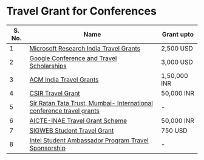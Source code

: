 
# Travel Grant for Conferences


| S. No. | Name                                     | Grant upto        |
|------|---------------------------------------|----------------------------|
| 1 | [Microsoft Research India Travel Grants](https://msrprograms.cloudapp.net/User/Login?ReturnUrl=%2FTravelGrants%2F) | 2,500 USD |
| 2 | [Google Conference and Travel Scholarships](https://buildyourfuture.withgoogle.com/scholarships/google-travel-scholarships/) | 3,000 USD      | 
| 3|[ACM India Travel Grants](http://www.cfdvs.iitb.ac.in/tempuser/travel/index.php) | 1,50,000 INR| 
| 4|[CSIR Travel Grant](https://csirhrdg.res.in/Home/Index/1/Default/775/69) | 50,000 INR | 
| 5|[Sir Ratan Tata Trust, Mumbai- International conference travel grants](https://indiabioscience.org/grants/travel-grant-ratan-tata-trust-and-navajbai-ratan-tata-trust) | -|
| 6|[AICTE-INAE Travel Grant Scheme](https://www.inae.in/aicte-inae-travel-grant-scheme/) | 50,000 INR|
| 7|[SIGWEB Student Travel Grant](https://www.sigweb.org/community/student-travel-grant) | 750 USD
| 8|[Intel Student Ambassador Program Travel Sponsorship](https://devmesh.intel.com/member-programs/intel-student-ambassador-program) | - |

